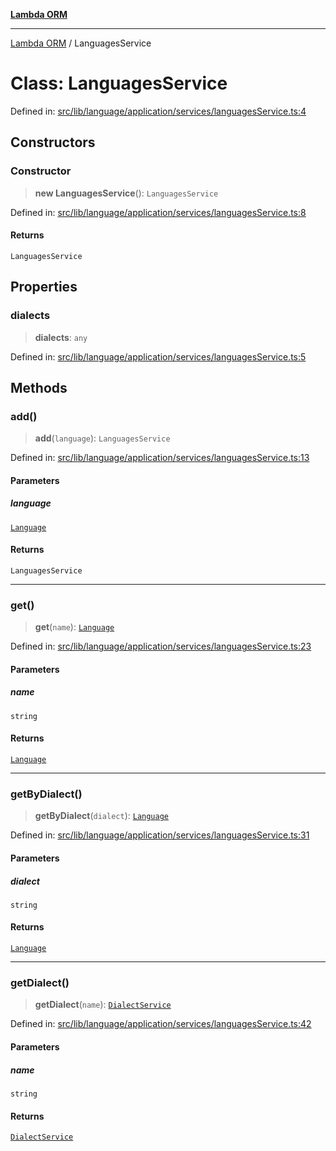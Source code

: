 [**Lambda ORM**](../README.md)

***

[Lambda ORM](../README.md) / LanguagesService

# Class: LanguagesService

Defined in: [src/lib/language/application/services/languagesService.ts:4](https://github.com/lambda-orm/lambdaorm/blob/ba6243bf966eaef6437cd89eb7738a84e374ceb0/src/lib/language/application/services/languagesService.ts#L4)

## Constructors

### Constructor

> **new LanguagesService**(): `LanguagesService`

Defined in: [src/lib/language/application/services/languagesService.ts:8](https://github.com/lambda-orm/lambdaorm/blob/ba6243bf966eaef6437cd89eb7738a84e374ceb0/src/lib/language/application/services/languagesService.ts#L8)

#### Returns

`LanguagesService`

## Properties

### dialects

> **dialects**: `any`

Defined in: [src/lib/language/application/services/languagesService.ts:5](https://github.com/lambda-orm/lambdaorm/blob/ba6243bf966eaef6437cd89eb7738a84e374ceb0/src/lib/language/application/services/languagesService.ts#L5)

## Methods

### add()

> **add**(`language`): `LanguagesService`

Defined in: [src/lib/language/application/services/languagesService.ts:13](https://github.com/lambda-orm/lambdaorm/blob/ba6243bf966eaef6437cd89eb7738a84e374ceb0/src/lib/language/application/services/languagesService.ts#L13)

#### Parameters

##### language

[`Language`](../interfaces/Language.md)

#### Returns

`LanguagesService`

***

### get()

> **get**(`name`): [`Language`](../interfaces/Language.md)

Defined in: [src/lib/language/application/services/languagesService.ts:23](https://github.com/lambda-orm/lambdaorm/blob/ba6243bf966eaef6437cd89eb7738a84e374ceb0/src/lib/language/application/services/languagesService.ts#L23)

#### Parameters

##### name

`string`

#### Returns

[`Language`](../interfaces/Language.md)

***

### getByDialect()

> **getByDialect**(`dialect`): [`Language`](../interfaces/Language.md)

Defined in: [src/lib/language/application/services/languagesService.ts:31](https://github.com/lambda-orm/lambdaorm/blob/ba6243bf966eaef6437cd89eb7738a84e374ceb0/src/lib/language/application/services/languagesService.ts#L31)

#### Parameters

##### dialect

`string`

#### Returns

[`Language`](../interfaces/Language.md)

***

### getDialect()

> **getDialect**(`name`): [`DialectService`](../interfaces/DialectService.md)

Defined in: [src/lib/language/application/services/languagesService.ts:42](https://github.com/lambda-orm/lambdaorm/blob/ba6243bf966eaef6437cd89eb7738a84e374ceb0/src/lib/language/application/services/languagesService.ts#L42)

#### Parameters

##### name

`string`

#### Returns

[`DialectService`](../interfaces/DialectService.md)
